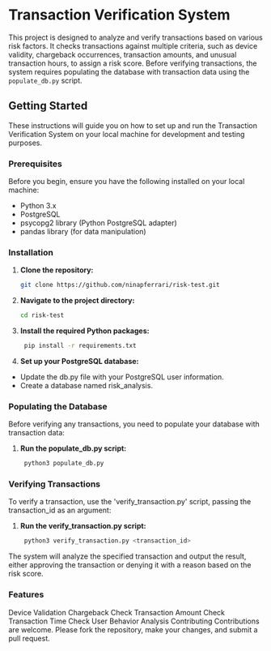 # Transaction Verification System

This project is designed to analyze and verify transactions based on various risk factors. It checks transactions against multiple criteria, such as device validity, chargeback occurrences, transaction amounts, and unusual transaction hours, to assign a risk score. Before verifying transactions, the system requires populating the database with transaction data using the `populate_db.py` script.

## Getting Started

These instructions will guide you on how to set up and run the Transaction Verification System on your local machine for development and testing purposes.

### Prerequisites

Before you begin, ensure you have the following installed on your local machine:

- Python 3.x
- PostgreSQL
- psycopg2 library (Python PostgreSQL adapter)
- pandas library (for data manipulation)

### Installation

1. **Clone the repository:**

   ```bash
   git clone https://github.com/ninapferrari/risk-test.git

2. **Navigate to the project directory:**

   ```bash
   cd risk-test

3. **Install the required Python packages:**
   ```bash
    pip install -r requirements.txt

4. **Set up your PostgreSQL database:**

- Update the db.py file with your PostgreSQL user information.
- Create a database named risk_analysis.

### Populating the Database
Before verifying any transactions, you need to populate your database with transaction data:

1. **Run the populate_db.py script:**
   ```bash
    python3 populate_db.py

### Verifying Transactions
To verify a transaction, use the 'verify_transaction.py' script, passing the transaction_id as an argument:

1. **Run the verify_transaction.py script:**
   ```bash
    python3 verify_transaction.py <transaction_id>

The system will analyze the specified transaction and output the result, either approving the transaction or denying it with a reason based on the risk score.

### Features
Device Validation
Chargeback Check
Transaction Amount Check
Transaction Time Check
User Behavior Analysis
Contributing
Contributions are welcome. Please fork the repository, make your changes, and submit a pull request.

